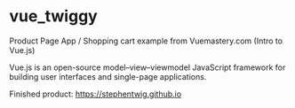 # vue_twiggy
Product Page App / Shopping cart example from Vuemastery.com (Intro to Vue.js)

Vue.js is an open-source model–view–viewmodel JavaScript framework for building user interfaces and single-page applications.

Finished product: https://stephentwig.github.io
